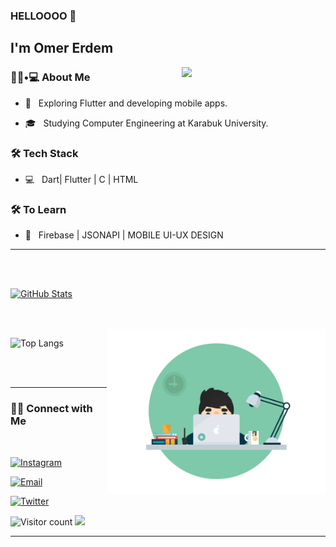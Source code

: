 ### HELLOOOO 👋<h2> I'm Omer Erdem</h2>

<img align='right' src="https://media.giphy.com/media/M9gbBd9nbDrOTu1Mqx/giphy.gif" width="230">

<h3> 👨🏻•💻 About Me </h3>



- 🤔 &nbsp; Exploring Flutter and developing mobile apps.

- 🎓 &nbsp; Studying Computer Engineering at Karabuk University.


<h3>🛠 Tech Stack</h3>



- 💻 &nbsp; Dart| Flutter | C | HTML







<h3>🛠 To Learn</h3>

- 🔧 &nbsp;  Firebase | JSONAPI | MOBILE UI-UX DESIGN

<hr>



<br/><br/>

[![ GitHub Stats](https://github-readme-stats.vercel.app/api?username=aydemiromer&show_icons=true)](https://github.com/aydemiromer)

<br/>

<br/>

<img src="https://github.com/nirala69/nirala69/blob/master/70804f7e25b11f29db904f2fa7b4cd9d.gif" width="350" align='right'>

![Top Langs](https://github-readme-stats.vercel.app/api/top-langs/?username=aydemiromer&show_icons=true)

<br><br>



<hr>



<h3> 🤝🏻 Connect with Me </h3>

<br>



<p align="center">





<a href="https://www.instagram.com/aydemiromerr/"><img alt="Instagram" src="https://img.shields.io/badge/Instagram-aydemiromerr-black?style=flat-square&logo=instagram"></a>

<a href="mailto:aydemirerdemomer@gmail.com"><img alt="Email" src="https://img.shields.io/badge/Email-aydemirerdemomer@gmail.com-blue?style=flat-square&logo=gmail"></a>

<a href="https://twitter.com/aydemireo"><img alt="Twitter" src="https://img.shields.io/badge/Twitter-aydemireo-blue?style=flat-square&logo=twitter"></a>


</p>





![Visitor count](https://visitor-badge.laobi.icu/badge?page_id=aydemiromer.aydemiromer)   <img src="https://media.giphy.com/media/dxn6fRlTIShoeBr69N/giphy.gif" width="30">





<hr>


